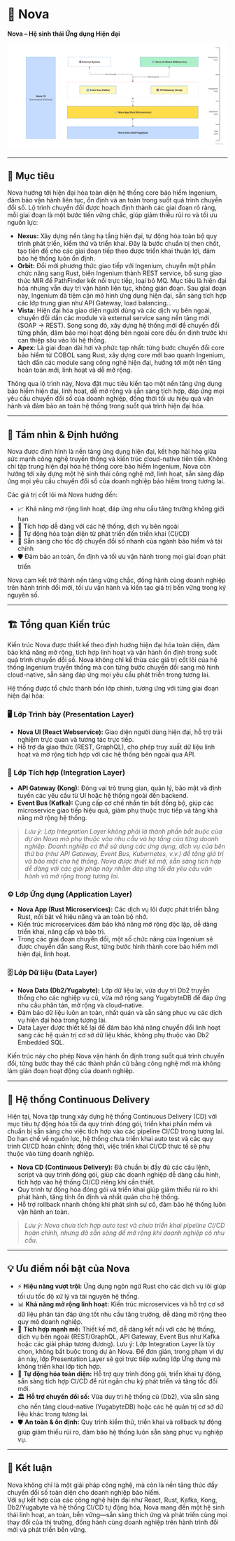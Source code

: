 # 🏢 Nova

**Nova – Hệ sinh thái Ứng dụng Hiện đại**

![Sơ đồ Kiến trúc Nova](/img/nova.png)

---

## 🎯 Mục tiêu

Nova hướng tới hiện đại hóa toàn diện hệ thống core bảo hiểm Ingenium, đảm bảo vận hành liên tục, ổn định và an toàn trong suốt quá trình chuyển đổi số. Lộ trình chuyển đổi được hoạch định thành các giai đoạn rõ ràng, mỗi giai đoạn là một bước tiến vững chắc, giúp giảm thiểu rủi ro và tối ưu nguồn lực:

- **Nexus:** Xây dựng nền tảng hạ tầng hiện đại, tự động hóa toàn bộ quy trình phát triển, kiểm thử và triển khai. Đây là bước chuẩn bị then chốt, tạo tiền đề cho các giai đoạn tiếp theo được triển khai thuận lợi, đảm bảo hệ thống luôn ổn định.
- **Orbit:** Đổi mới phương thức giao tiếp với Ingenium, chuyển một phần chức năng sang Rust, biến Ingenium thành REST service, bổ sung giao thức MIR để PathFinder kết nối trực tiếp, loại bỏ MQ. Mục tiêu là hiện đại hóa nhưng vẫn duy trì vận hành liên tục, không gián đoạn. Sau giai đoạn này, Ingenium đã tiệm cận mô hình ứng dụng hiện đại, sẵn sàng tích hợp các lớp trung gian như API Gateway, load balancing...
- **Vista:** Hiện đại hóa giao diện người dùng và các dịch vụ bên ngoài, chuyển đổi dần các module và external service sang nền tảng mới (SOAP → REST). Song song đó, xây dựng hệ thống mới để chuyển đổi từng phần, đảm bảo mọi hoạt động bên ngoài core đều ổn định trước khi can thiệp sâu vào lõi hệ thống.
- **Apex:** Là giai đoạn dài hơi và phức tạp nhất: từng bước chuyển đổi core bảo hiểm từ COBOL sang Rust, xây dựng core mới bao quanh Ingenium, tách dần các module sang công nghệ hiện đại, hướng tới một nền tảng hoàn toàn mới, linh hoạt và dễ mở rộng.

Thông qua lộ trình này, Nova đặt mục tiêu kiến tạo một nền tảng ứng dụng bảo hiểm hiện đại, linh hoạt, dễ mở rộng và sẵn sàng tích hợp, đáp ứng mọi yêu cầu chuyển đổi số của doanh nghiệp, đồng thời tối ưu hiệu quả vận hành và đảm bảo an toàn hệ thống trong suốt quá trình hiện đại hóa.

---

## 🌟 Tầm nhìn & Định hướng

Nova được định hình là nền tảng ứng dụng hiện đại, kết hợp hài hòa giữa sức mạnh công nghệ truyền thống và kiến trúc cloud-native tiên tiến. Không chỉ tập trung hiện đại hóa hệ thống core bảo hiểm Ingenium, Nova còn hướng tới xây dựng một hệ sinh thái công nghệ mở, linh hoạt, sẵn sàng đáp ứng mọi yêu cầu chuyển đổi số của doanh nghiệp bảo hiểm trong tương lai.

Các giá trị cốt lõi mà Nova hướng đến:

- 📈 Khả năng mở rộng linh hoạt, đáp ứng nhu cầu tăng trưởng không giới hạn
- 🔗 Tích hợp dễ dàng với các hệ thống, dịch vụ bên ngoài
- 🤖 Tự động hóa toàn diện từ phát triển đến triển khai (CI/CD)
- 🚀 Sẵn sàng cho tốc độ chuyển đổi số nhanh của ngành bảo hiểm và tài chính
- 🛡️ Đảm bảo an toàn, ổn định và tối ưu vận hành trong mọi giai đoạn phát triển

Nova cam kết trở thành nền tảng vững chắc, đồng hành cùng doanh nghiệp trên hành trình đổi mới, tối ưu vận hành và kiến tạo giá trị bền vững trong kỷ nguyên số.

---

## 🏗️ Tổng quan Kiến trúc

Kiến trúc Nova được thiết kế theo định hướng hiện đại hóa toàn diện, đảm bảo khả năng mở rộng, tích hợp linh hoạt và vận hành ổn định trong suốt quá trình chuyển đổi số. Nova không chỉ kế thừa các giá trị cốt lõi của hệ thống Ingenium truyền thống mà còn từng bước chuyển đổi sang mô hình cloud-native, sẵn sàng đáp ứng mọi yêu cầu phát triển trong tương lai.

Hệ thống được tổ chức thành bốn lớp chính, tương ứng với từng giai đoạn hiện đại hóa:

### 🖥️ Lớp Trình bày (Presentation Layer)
- **Nova UI (React Webservice):** Giao diện người dùng hiện đại, hỗ trợ trải nghiệm trực quan và tương tác trực tiếp.
- Hỗ trợ đa giao thức (REST, GraphQL), cho phép truy xuất dữ liệu linh hoạt và mở rộng tích hợp với các hệ thống bên ngoài qua API.

### 🌉 Lớp Tích hợp (Integration Layer)
- **API Gateway (Kong):** Đóng vai trò trung gian, quản lý, bảo mật và định tuyến các yêu cầu từ UI hoặc hệ thống ngoài đến backend.
- **Event Bus (Kafka):** Cung cấp cơ chế nhắn tin bất đồng bộ, giúp các microservice giao tiếp hiệu quả, giảm phụ thuộc trực tiếp và tăng khả năng mở rộng hệ thống.

> *Lưu ý: Lớp Integration Layer không phải là thành phần bắt buộc của dự án Nova mà phụ thuộc vào nhu cầu và hạ tầng của từng doanh nghiệp. Doanh nghiệp có thể sử dụng các ứng dụng, dịch vụ của bên thứ ba (như API Gateway, Event Bus, Kubernetes, v.v.) để tăng giá trị và bảo mật cho hệ thống. Nova được thiết kế mở, sẵn sàng tích hợp dễ dàng với các giải pháp này nhằm đáp ứng tối đa yêu cầu vận hành và mở rộng trong tương lai.*

### ⚙️ Lớp Ứng dụng (Application Layer)
- **Nova App (Rust Microservices):** Các dịch vụ lõi được phát triển bằng Rust, nổi bật về hiệu năng và an toàn bộ nhớ.
- Kiến trúc microservices đảm bảo khả năng mở rộng độc lập, dễ dàng triển khai, nâng cấp và bảo trì.
- Trong các giai đoạn chuyển đổi, một số chức năng của Ingenium sẽ được chuyển dần sang Rust, từng bước hình thành core bảo hiểm mới hiện đại, linh hoạt.

### 🗄️ Lớp Dữ liệu (Data Layer)
- **Nova Data (Db2/Yugabyte):** Lớp dữ liệu lai, vừa duy trì Db2 truyền thống cho các nghiệp vụ cũ, vừa mở rộng sang YugabyteDB để đáp ứng nhu cầu phân tán, mở rộng và cloud-native.
- Đảm bảo dữ liệu luôn an toàn, nhất quán và sẵn sàng phục vụ các dịch vụ hiện đại hóa trong tương lai.
- Data Layer được thiết kế lại để đảm bảo khả năng chuyển đổi linh hoạt sang các hệ quản trị cơ sở dữ liệu khác, không phụ thuộc vào Db2 Embedded SQL.

Kiến trúc này cho phép Nova vận hành ổn định trong suốt quá trình chuyển đổi, từng bước thay thế các thành phần cũ bằng công nghệ mới mà không làm gián đoạn hoạt động của doanh nghiệp.

---

## 🔄 Hệ thống Continuous Delivery

Hiện tại, Nova tập trung xây dựng hệ thống Continuous Delivery (CD) với mục tiêu tự động hóa tối đa quy trình đóng gói, triển khai phần mềm và chuẩn bị sẵn sàng cho việc tích hợp vào các pipeline CI/CD trong tương lai. Do hạn chế về nguồn lực, hệ thống chưa triển khai auto test và các quy trình CI/CD hoàn chỉnh; đồng thời, việc triển khai CI/CD thực tế sẽ phụ thuộc vào từng doanh nghiệp.

- **Nova CD (Continuous Delivery):** Đã chuẩn bị đầy đủ các câu lệnh, script và quy trình đóng gói, giúp các doanh nghiệp dễ dàng cấu hình, tích hợp vào hệ thống CI/CD riêng khi cần thiết.
- Quy trình tự động hóa đóng gói và triển khai giúp giảm thiểu rủi ro khi phát hành, tăng tính ổn định và nhất quán cho hệ thống.
- Hỗ trợ rollback nhanh chóng khi phát sinh sự cố, đảm bảo hệ thống luôn vận hành an toàn.

> *Lưu ý: Nova chưa tích hợp auto test và chưa triển khai pipeline CI/CD hoàn chỉnh, nhưng đã sẵn sàng để mở rộng khi doanh nghiệp có nhu cầu.*

---

## 💡 Ưu điểm nổi bật của Nova

- ⚡ **Hiệu năng vượt trội:** Ứng dụng ngôn ngữ Rust cho các dịch vụ lõi giúp tối ưu tốc độ xử lý và tài nguyên hệ thống.
- 📊 **Khả năng mở rộng linh hoạt:** Kiến trúc microservices và hỗ trợ cơ sở dữ liệu phân tán đáp ứng tốt nhu cầu tăng trưởng, dễ dàng mở rộng theo quy mô doanh nghiệp.
- 🔗 **Tích hợp mạnh mẽ:** Thiết kế mở, dễ dàng kết nối với các hệ thống, dịch vụ bên ngoài (REST/GraphQL, API Gateway, Event Bus như Kafka hoặc các giải pháp tương đương). Lưu ý: Lớp Integration Layer là tùy chọn, không bắt buộc trong dự án Nova. Để đơn giản, trong phạm vi dự án này, lớp Presentation Layer sẽ gọi trực tiếp xuống lớp Ứng dụng mà không triển khai lớp tích hợp.
- 🤖 **Tự động hóa toàn diện:** Hỗ trợ quy trình đóng gói, triển khai tự động, sẵn sàng tích hợp CI/CD để rút ngắn chu kỳ phát triển và tăng tốc đổi mới.
- 🏛️ **Hỗ trợ chuyển đổi số:** Vừa duy trì hệ thống cũ (Db2), vừa sẵn sàng cho nền tảng cloud-native (YugabyteDB) hoặc các hệ quản trị cơ sở dữ liệu khác trong tương lai.
- 🛡️ **An toàn & ổn định:** Quy trình kiểm thử, triển khai và rollback tự động giúp giảm thiểu rủi ro, đảm bảo hệ thống luôn sẵn sàng phục vụ nghiệp vụ.

---

## 🏁 Kết luận

Nova không chỉ là một giải pháp công nghệ, mà còn là nền tảng thúc đẩy chuyển đổi số toàn diện cho doanh nghiệp bảo hiểm.  
Với sự kết hợp của các công nghệ hiện đại như React, Rust, Kafka, Kong, Db2/Yugabyte và hệ thống CI/CD tự động hóa, Nova mang đến một hệ sinh thái linh hoạt, an toàn, bền vững—sẵn sàng thích ứng và phát triển cùng mọi thay đổi của thị trường, đồng hành cùng doanh nghiệp trên hành trình đổi mới và phát triển bền vững.

